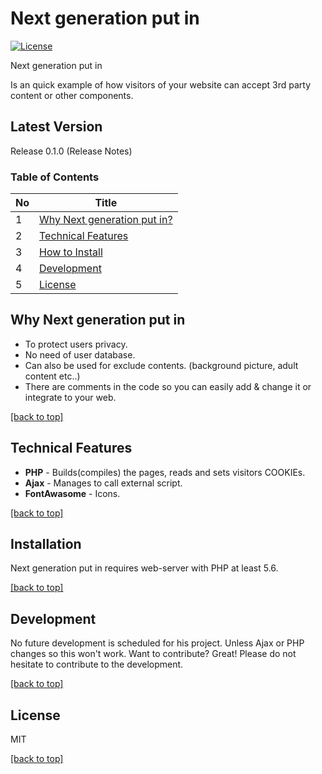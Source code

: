 # Next generation put in


[![License](https://img.shields.io/:license-mit-blue.svg)](https://github.com/1stBitcoin/NextGenerationPutIn/blob/master/LICENSE)

Next generation put in

Is an quick example of how visitors of your website can accept 3rd party content or other components.


Latest Version
----
Release 0.1.0 (Release Notes)

### Table of Contents
| No | Title							  |
|----|------------------------------------------------------------|
| 1  | [Why Next generation put in?](#why-next-generation-put-in) |
| 2  | [Technical Features](#technical-features)		  |
| 3  | [How to Install](#installation)				  |
| 4  | [Development](#development)				  |
| 5  | [License](#license)					  |


Why Next generation put in
----
  - To protect users privacy.
  - No need of user database.
  - Can also be used for exclude contents. (background picture, adult content etc..)
  - There are comments in the code so you can easily add & change it or integrate to your web.

[[back to top]](#table-of-contents)

Technical Features
----
  - **PHP** - Builds(compiles) the pages, reads and sets visitors COOKIEs.
  - **Ajax** - Manages to call external script. 
  - **FontAwasome** - Icons. 

[[back to top]](#table-of-contents)

Installation
----
Next generation put in requires web-server with PHP at least 5.6. 

[[back to top]](#table-of-contents)

Development
----
No future development is scheduled for his project. Unless Ajax or PHP changes so this won't work.
Want to contribute? Great! Please do not hesitate to contribute to the development.

[[back to top]](#table-of-contents)

License
----
MIT

[[back to top]](#table-of-contents)

